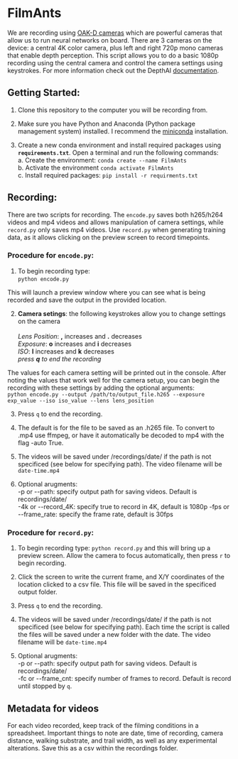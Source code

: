 # FilmAnts
We are recording using [OAK-D cameras](https://shop.luxonis.com/products/1098obcenclosure) which are powerful cameras that allow us to run neural networks on board. There are 3 cameras on the device: a central 4K color camera, plus left and right 720p mono cameras that enable depth perception. This script allows you to do a basic 1080p recording using the central camera and control the camera settings using keystrokes. For more information check out the DepthAI [documentation](https://docs.luxonis.com/en/latest/).

## Getting Started:
1. Clone this repository to the computer you will be recording from.

2. Make sure you have Python and Anaconda (Python package management system) installed. I recommend the [miniconda](https://docs.conda.io/en/latest/miniconda.html) installation.

2. Create a new conda environment and install required packages using **`requirements.txt`**.
Open a terminal and run the following commands:\
a. Create the environment: `conda create --name FilmAnts` \
b. Activate the environment `conda activate FilmAnts` \
c. Install required packages: `pip install -r requirments.txt`

## Recording:
There are two scripts for recording. The `encode.py` saves both h265/h264 videos and mp4 videos and allows manipulation of camera settings, while `record.py` only saves mp4 videos. Use `record.py` when generating training data, as it allows clicking on the preview screen to record timepoints. 

### Procedure for `encode.py`:

1. To begin recording type: \
`python encode.py` 

This will launch a preview window where you can see what is being recorded and save the output in the provided location.

2. **Camera setings**: the following keystrokes allow you to change settings on the camera \
\
*Lens Position*: **,** increases and **.** decreases \
*Exposure*: **o** increases and **i** decreases \
*ISO*: **l** increases and **k** decreases \
 *press **q** to end the recording* 
 
 The values for each camera setting will be printed out in the console. After noting the values that work well for the camera setup, you can begin the recording with these settings by adding the optional arguments: \
 `python encode.py --output /path/to/output_file.h265 --exposure exp_value --iso iso_value --lens lens_position`
 
 3. Press `q` to end the recording.
 
 4. The default is for the file to be saved as an .h265 file. To convert to .mp4 use ffmpeg, or have it automatically be decoded to mp4 with the flag -auto True.
 
5. The videos will be saved under /recordings/date/ if the path is not specificed (see below for specifying path). The video filename will be `date-time.mp4`

6. Optional arugments: \
-p or --path: specify output path for saving videos. Default is recordings/date/ \
-4k or --record_4K: specify true to record in 4K, default is 1080p
-fps or --frame_rate: specify the frame rate, default is 30fps
 
### Procedure for `record.py`: 
1. To begin recording type: `python record.py` and this will bring up a preview screen. Allow the camera to focus automatically, then press `r` to begin recording.

2. Click the screen to write the current frame, and X/Y coordinates of the location clicked to a csv file. This file will be saved in the specificed output folder. 

3. Press `q` to end the recording.

4. The videos will be saved under /recordings/date/ if the path is not specificed (see below for specifying path). Each time the script is called the files will be saved under a new folder with the date. The video filename will be `date-time.mp4`

4. Optional arugments: \
-p or --path: specify output path for saving videos. Default is recordings/date/ \
-fc or --frame_cnt: specify number of frames to record. Default is record until stopped by `q`. 

## Metadata for videos
For each video recorded, keep track of the filming conditions in a spreadsheet. Important things to note are date, time of recording, camera distance, walking substrate, and trail width, as well as any experimental alterations. Save this as a csv within the recordings folder.


